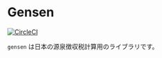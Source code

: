 # Gensen

[![CircleCI](https://circleci.com/gh/jptax/gensen/tree/master.svg?style=svg)](https://circleci.com/gh/jptax/gensen/tree/master)

`gensen` は日本の源泉徴収税計算用のライブラリです。
